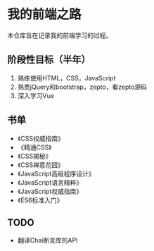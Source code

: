 # 我的前端之路

本仓库旨在记录我的前端学习的过程。


## 阶段性目标（半年）

1. 熟练使用HTML，CSS，JavaScript
2. 熟悉jQuery和bootstrap，zepto，看zepto源码
3. 深入学习Vue

## 书单

- 《CSS权威指南》
- 《精通CSS》
- 《CSS揭秘》
- 《CSS禅意花园》
- 《JavaScript高级程序设计》
- 《JavaScript语言精粹》
- 《JavaScript权威指南》
- 《ES6标准入门》

## TODO

- 翻译Chai断言库的API

